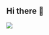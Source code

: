 ## Hi there 👋
![](https://github-readme-stats.vercel.app/api/top-langs/?username=Sandra9438Z&theme=dark&hide_border=false&include_all_commits=false&count_private=false&layout=compact)
<!--
**Sandra9438Z/Sandra9438Z** is a ✨ _special_ ✨ repository because its `README.md` (this file) appears on your GitHub profile.

Here are some ideas to get you started:

- 🔭 I’m currently working on ...
- 🌱 I’m currently learning ...
- 👯 I’m looking to collaborate on ...
- 🤔 I’m looking for help with ...
- 💬 Ask me about ...
- 📫 How to reach me: ...
- 😄 Pronouns: ...
- ⚡ Fun fact: ...
-->
